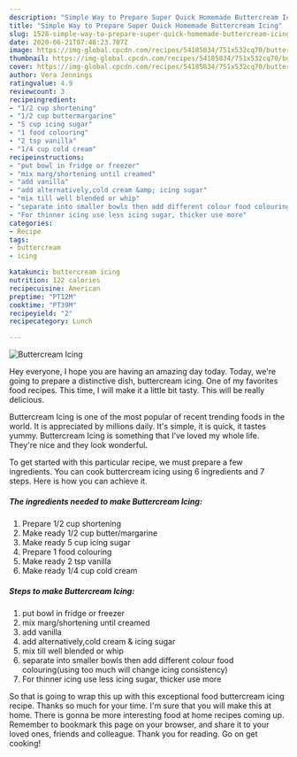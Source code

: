 ```yaml
---
description: "Simple Way to Prepare Super Quick Homemade Buttercream Icing"
title: "Simple Way to Prepare Super Quick Homemade Buttercream Icing"
slug: 1528-simple-way-to-prepare-super-quick-homemade-buttercream-icing
date: 2020-06-21T07:48:23.707Z
image: https://img-global.cpcdn.com/recipes/54185834/751x532cq70/buttercream-icing-recipe-main-photo.jpg
thumbnail: https://img-global.cpcdn.com/recipes/54185834/751x532cq70/buttercream-icing-recipe-main-photo.jpg
cover: https://img-global.cpcdn.com/recipes/54185834/751x532cq70/buttercream-icing-recipe-main-photo.jpg
author: Vera Jennings
ratingvalue: 4.9
reviewcount: 3
recipeingredient:
- "1/2 cup shortening"
- "1/2 cup buttermargarine"
- "5 cup icing sugar"
- "1 food colouring"
- "2 tsp vanilla"
- "1/4 cup cold cream"
recipeinstructions:
- "put bowl in fridge or freezer"
- "mix marg/shortening until creamed"
- "add vanilla"
- "add alternatively,cold cream &amp; icing sugar"
- "mix till well blended or whip"
- "separate into smaller bowls then add different colour food colouring(using too much will change icing consistency)"
- "For thinner icing use less icing sugar, thicker use more"
categories:
- Recipe
tags:
- buttercream
- icing

katakunci: buttercream icing 
nutrition: 122 calories
recipecuisine: American
preptime: "PT12M"
cooktime: "PT39M"
recipeyield: "2"
recipecategory: Lunch

---
```



![Buttercream Icing](https://img-global.cpcdn.com/recipes/54185834/751x532cq70/buttercream-icing-recipe-main-photo.jpg)

Hey everyone, I hope you are having an amazing day today. Today, we're going to prepare a distinctive dish, buttercream icing. One of my favorites food recipes. This time, I will make it a little bit tasty. This will be really delicious.

Buttercream Icing is one of the most popular of recent trending foods in the world. It is appreciated by millions daily. It's simple, it is quick, it tastes yummy. Buttercream Icing is something that I've loved my whole life. They're nice and they look wonderful.




To get started with this particular recipe, we must prepare a few ingredients. You can cook buttercream icing using 6 ingredients and 7 steps. Here is how you can achieve it.

<!--inarticleads1-->

##### The ingredients needed to make Buttercream Icing:

1. Prepare 1/2 cup shortening
1. Make ready 1/2 cup butter/margarine
1. Make ready 5 cup icing sugar
1. Prepare 1 food colouring
1. Make ready 2 tsp vanilla
1. Make ready 1/4 cup cold cream




<!--inarticleads2-->

##### Steps to make Buttercream Icing:

1. put bowl in fridge or freezer
1. mix marg/shortening until creamed
1. add vanilla
1. add alternatively,cold cream &amp; icing sugar
1. mix till well blended or whip
1. separate into smaller bowls then add different colour food colouring(using too much will change icing consistency)
1. For thinner icing use less icing sugar, thicker use more




So that is going to wrap this up with this exceptional food buttercream icing recipe. Thanks so much for your time. I'm sure that you will make this at home. There is gonna be more interesting food at home recipes coming up. Remember to bookmark this page on your browser, and share it to your loved ones, friends and colleague. Thank you for reading. Go on get cooking!
